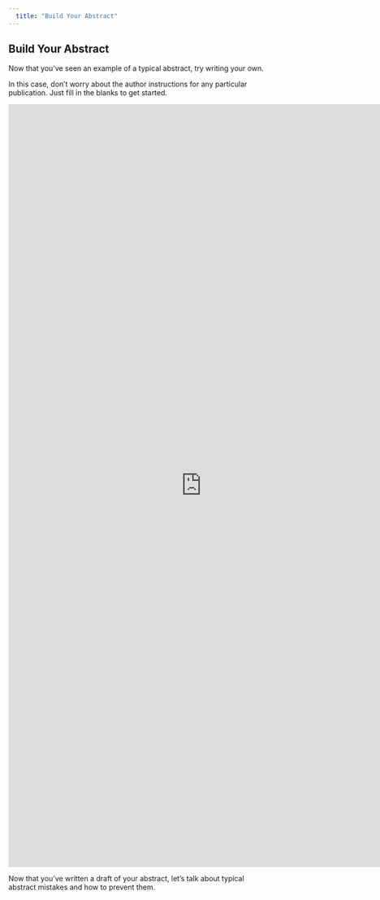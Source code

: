 ```yaml
---
  title: "Build Your Abstract"
---
```


## Build Your Abstract

Now that you’ve seen an example of a typical abstract, try writing your own. 

In this case, don’t worry about the author instructions for any particular publication. Just fill in the blanks to get started. 

<iframe src="https://docs.google.com/forms/d/e/1FAIpQLSfxB3t99l5yjcmrLlbjj8O1Z223B5MAT_0AB-oxJs7FA8SGVw/viewform?usp=sf_link" width="760" height="1500" frameborder="0" marginheight="0" marginwidth="0">Loading...</iframe><br>


Now that you’ve written a draft of your abstract, let’s talk about typical abstract mistakes and how to prevent them.

